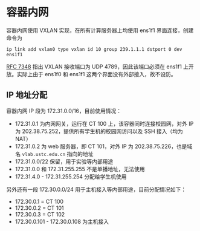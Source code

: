 # 容器内网

容器内网使用 VXLAN 实现，在所有计算服务器上均使用 ens1f1 界面连接，创建命令为

```shell
ip link add vxlan0 type vxlan id 10 group 239.1.1.1 dstport 0 dev ens1f1
```

[RFC 7348](https://tools.ietf.org/html/rfc7348) 指出 VXLAN 接收端口为 UDP 4789，因此该端口必须在 ens1f1 上开放。实际上由于 ens1f0 和 ens1f1 这两个界面没有外部接入，故不设防。

## IP 地址分配

容器内网 IP 段为 172.31.0.0/16，目前使用情况：

- 172.31.0.1 为内网网关，运行在 CT 100 上，该容器同时连接校园网，对外 IP 为 202.38.75.252，提供所有学生机的校园网访问以及 SSH 接入（均为 NAT）
- 172.31.0.2 为 web 服务器，即 CT 101，对外 IP 为 202.38.75.226，也是域名 `vlab.ustc.edu.cn` 指向的地址
- 172.31.0.0/22 保留，用于实验等内部用途
- 172.31.0.0 和 172.31.255.255 不是单播地址，无法使用
- 172.31.4.0 - 172.31.255.254 分配给学生机使用

另外还有一段 172.30.0.0/24 用于主机接入等内部用途，目前分配情况如下：

- 172.30.0.1 = CT 100
- 172.30.0.2 = CT 101
- 172.30.0.3 = CT 102
- 172.30.0.101 - 172.30.0.108 为主机接入
